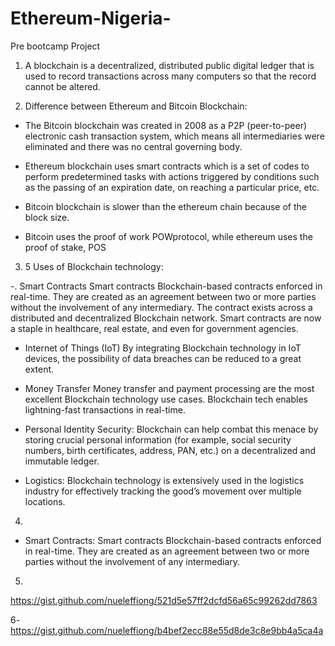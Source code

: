 # Ethereum-Nigeria-
Pre bootcamp Project 

1.  A blockchain is a decentralized, distributed public digital ledger that is used to record transactions across many computers so that the record cannot be altered.

2. Difference between Ethereum and Bitcoin Blockchain:

- The Bitcoin blockchain was created in 2008 as a P2P (peer-to-peer) electronic cash transaction system, which means all intermediaries were eliminated and there was no central governing body. 

- Ethereum blockchain uses smart contracts which is a set of codes to perform predetermined tasks with actions triggered by conditions such as the passing of an expiration date, on reaching a particular price, etc.

- Bitcoin blockchain is slower than the ethereum chain because of the block size.

- Bitcoin uses the proof of work POWprotocol, while ethereum uses the proof of stake, POS

3. 5 Uses of Blockchain technology:

-. Smart Contracts
Smart contracts Blockchain-based contracts enforced in real-time. They are created as an agreement between two or more parties without the involvement of any intermediary. The contract exists across a distributed and decentralized Blockchain network. Smart contracts are now a staple in healthcare, real estate, and even for government agencies. 

- Internet of Things (IoT)
 By integrating Blockchain technology in IoT devices, the possibility of data breaches can be reduced to a great extent. 

- Money Transfer
Money transfer and payment processing are the most excellent Blockchain technology use cases. Blockchain tech enables lightning-fast transactions in real-time. 

- Personal Identity Security: Blockchain can help combat this menace by storing crucial personal information (for example, social security numbers, birth certificates, address, PAN, etc.) on a decentralized and immutable ledger.

- Logistics: Blockchain technology is extensively used in the logistics industry for effectively tracking the good’s movement over multiple locations.

4.
- Smart Contracts:
Smart contracts Blockchain-based contracts enforced in real-time. They are created as an agreement between two or more parties without the involvement of any intermediary.

5.
https://gist.github.com/nueleffiong/521d5e57ff2dcfd56a65c99262dd7863


6- https://gist.github.com/nueleffiong/b4bef2ecc88e55d8de3c8e9bb4a5ca4a
